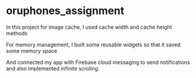 # oruphones_assignment

In this project for image cache, I used cache width and cache height methods

For memory management, I built some reusable widgets so that it saved some memory space

And connected my app with Firebase cloud messaging to send notifications and also implemented infinite scroling.
